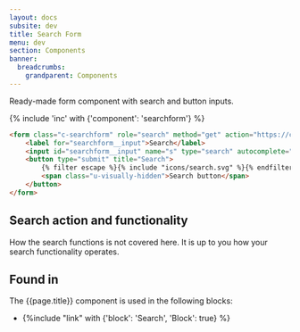 ```yaml
---
layout: docs
subsite: dev
title: Search Form
menu: dev
section: Components
banner:
  breadcrumbs:
    grandparent: Components
---
```

Ready-made form component with search and button inputs.
 
{% include 'inc' with {'component': 'searchform'} %}

```html
<form class="c-searchform" role="search" method="get" action="https://carleton.ca">
    <label for="searchform__input">Search</label>
    <input id="searchform__input" name="s" type="search" autocomplete="off" placeholder="Search">
    <button type="submit" title="Search">
        {% filter escape %}{% include "icons/search.svg" %}{% endfilter %}
        <span class="u-visually-hidden">Search button</span>
    </button>
</form>
```

## Search action and functionality

How the search functions is not covered here. It is up to you how your search functionality operates. 

## Found in

The {{page.title}} component is used in the following blocks:

- {%include "link" with {'block': 'Search', 'Block': true} %}
